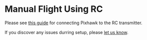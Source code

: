 # Manual Flight Using RC
 Please see [this guide](http://ardupilot.org/copter/docs/common-pixhawk-and-px4-compatible-rc-transmitter-and-receiver-systems.html) for connecting Pixhawk to the RC transmitter.

If you discover any issues durring setup, please [let us know](https://github.com/Microsoft/AirSim/issues).
